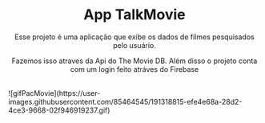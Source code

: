 <h1 align="center">App TalkMovie</h1>

<p align="center">Esse projeto é uma aplicação que exibe os dados de filmes pesquisados pelo usuário.</p>

<p align="center">Fazemos isso atraves da Api do The Movie DB. Além disso o projeto conta com um login feito atráves do Firebase</p>

<br>
![gifPacMovie](https://user-images.githubusercontent.com/85464545/191318815-efe4e68a-28d2-4ce3-9668-02f946919237.gif)
